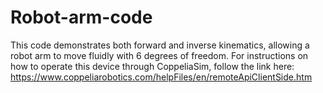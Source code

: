 # Robot-arm-code
This code demonstrates both forward and inverse kinematics, allowing a robot arm to move fluidly with 6 degrees of freedom.
For instructions on how to operate this device through CoppeliaSim, follow the link here: https://www.coppeliarobotics.com/helpFiles/en/remoteApiClientSide.htm
